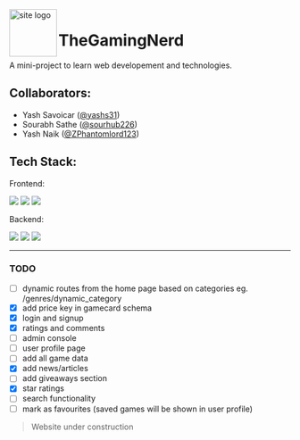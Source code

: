 <img src="public/assets/logo/logo-gradient.svg" alt="site logo" width=85 align=left>

# TheGamingNerd

A mini-project to learn web developement and technologies.

## Collaborators:

- Yash Savoicar ([@yashs31](https://github.com/yashs31))
- Sourabh Sathe ([@sourhub226](https://github.com/sourhub226))
- Yash Naik ([@ZPhantomlord123](https://github.com/ZPhantomlord123))

## Tech Stack:

Frontend:

![](https://img.shields.io/badge/HTML5-E34F26?style=for-the-badge&logo=html5&logoColor=white)
![](https://img.shields.io/badge/CSS3-1572B6?style=for-the-badge&logo=css3&logoColor=white)
![](https://img.shields.io/badge/JavaScript-F7DF1E?style=for-the-badge&logo=javascript&logoColor=black)

Backend:

![](https://img.shields.io/badge/Node.js-43853D?style=for-the-badge&logo=node.js&logoColor=white)
![](https://img.shields.io/badge/Express.js-404D59?style=for-the-badge)
![](https://img.shields.io/badge/MongoDB-4EA94B?style=for-the-badge&logo=mongodb&logoColor=white)

---

### TODO

- [ ] dynamic routes from the home page based on categories eg. /genres/dynamic_category
- [x] add price key in gamecard schema
- [x] login and signup
- [x] ratings and comments
- [ ] admin console
- [ ] user profile page
- [ ] add all game data
- [x] add news/articles
- [ ] add giveaways section
- [x] star ratings
- [ ] search functionality
- [ ] mark as favourites (saved games will be shown in user profile)

> Website under construction
